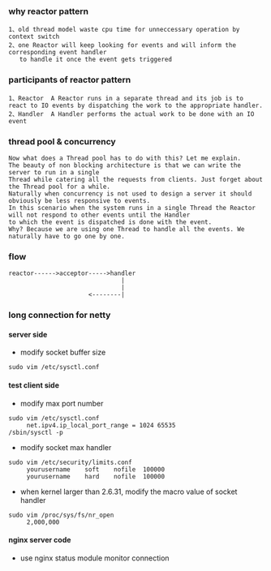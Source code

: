 ### why reactor pattern
```
1、old thread model waste cpu time for unneccessary operation by context switch
2、one Reactor will keep looking for events and will inform the corresponding event handler 
   to handle it once the event gets triggered
```

### participants of reactor pattern
```
1、Reactor  A Reactor runs in a separate thread and its job is to react to IO events by dispatching the work to the appropriate handler. 
2、Handler  A Handler performs the actual work to be done with an IO event
```

### thread pool & concurrency
```
Now what does a Thread pool has to do with this? Let me explain. 
The beauty of non blocking architecture is that we can write the server to run in a single 
Thread while catering all the requests from clients. Just forget about the Thread pool for a while. 
Naturally when concurrency is not used to design a server it should obviously be less responsive to events. 
In this scenario when the system runs in a single Thread the Reactor will not respond to other events until the Handler 
to which the event is dispatched is done with the event.
Why? Because we are using one Thread to handle all the events. We naturally have to go one by one.
```

### flow
```
reactor------>acceptor----->handler
                               |
                               |
                      <--------|
```

### long connection for netty
#### server side
- modify socket buffer size
```
sudo vim /etc/sysctl.conf
```
#### test client side
- modify max port number
```
sudo vim /etc/sysctl.conf
     net.ipv4.ip_local_port_range = 1024 65535 
/sbin/sysctl -p
```
- modify socket max handler
```
sudo vim /etc/security/limits.conf
     yourusername    soft    nofile  100000  
     yourusername    hard    nofile  100000  
```
- when kernel larger than 2.6.31, modify the macro value of socket handler
```
sudo vim /proc/sys/fs/nr_open
     2,000,000
```
#### nginx server code
- use nginx status module monitor connection
